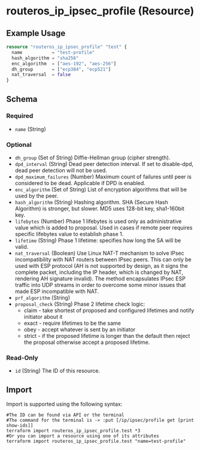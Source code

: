# routeros_ip_ipsec_profile (Resource)


## Example Usage
```terraform
resource "routeros_ip_ipsec_profile" "test" {
  name           = "test-profile"
  hash_algorithm = "sha256"
  enc_algorithm  = ["aes-192", "aes-256"]
  dh_group       = ["ecp384", "ecp521"]
  nat_traversal  = false
}
```

<!-- schema generated by tfplugindocs -->
## Schema

### Required

- `name` (String)

### Optional

- `dh_group` (Set of String) Diffie-Hellman group (cipher strength).
- `dpd_interval` (String) Dead peer detection interval. If set to disable-dpd, dead peer detection will not be used.
- `dpd_maximum_failures` (Number) Maximum count of failures until peer is considered to be dead. Applicable if DPD is enabled.
- `enc_algorithm` (Set of String) List of encryption algorithms that will be used by the peer.
- `hash_algorithm` (String) Hashing algorithm. SHA (Secure Hash Algorithm) is stronger, but slower. MD5 uses 128-bit key, sha1-160bit key.
- `lifebytes` (Number) Phase 1 lifebytes is used only as administrative value which is added to proposal. Used in cases if remote peer requires specific lifebytes value to establish phase 1.
- `lifetime` (String) Phase 1 lifetime: specifies how long the SA will be valid.
- `nat_traversal` (Boolean) Use Linux NAT-T mechanism to solve IPsec incompatibility with NAT routers between IPsec peers. This can only be used with ESP protocol (AH is not supported by design, as it signs the complete packet, including the IP header, which is changed by NAT, rendering AH signature invalid). The method encapsulates IPsec ESP traffic into UDP streams in order to overcome some minor issues that made ESP incompatible with NAT.
- `prf_algorithm` (String)
- `proposal_check` (String) Phase 2 lifetime check logic:
  * claim - take shortest of proposed and configured lifetimes and notify initiator about it
  * exact - require lifetimes to be the same
  * obey - accept whatever is sent by an initiator
  * strict - if the proposed lifetime is longer than the default then reject the proposal otherwise accept a proposed lifetime.

### Read-Only

- `id` (String) The ID of this resource.

## Import
Import is supported using the following syntax:
```shell
#The ID can be found via API or the terminal
#The command for the terminal is -> :put [/ip/ipsec/profile get [print show-ids]]
terraform import routeros_ip_ipsec_profile.test *3
#Or you can import a resource using one of its attributes
terraform import routeros_ip_ipsec_profile.test "name=test-profile"
```
